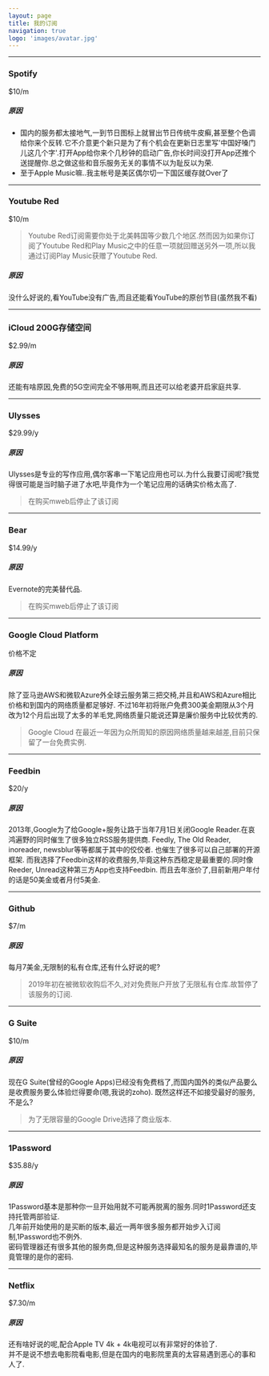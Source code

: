 ```yaml
---
layout: page
title: 我的订阅
navigation: true
logo: 'images/avatar.jpg'
---
```


---
### Spotify
$10/m
##### 原因
* 国内的服务都太接地气,一到节日图标上就冒出节日传统牛皮癣,甚至整个色调给你来个反转.它不介意更个新只是为了有个机会在更新日志里写'中国好嗓门儿这几个字'.打开App给你来个几秒钟的启动广告,你长时间没打开App还推个送提醒你.总之做这些和音乐服务无关的事情不以为耻反以为荣.
* 至于Apple Music嘛..我主帐号是美区偶尔切一下国区缓存就Over了

---
### Youtube Red
$10/m
> Youtube Red订阅需要你处于北美韩国等少数几个地区.然而因为如果你订阅了Youtube Red和Play Music之中的任意一项就回赠送另外一项,所以我通过订阅Play Music获赠了Youtube Red.

##### 原因
没什么好说的,看YouTube没有广告,而且还能看YouTube的原创节目(虽然我不看)

---
### iCloud 200G存储空间
$2.99/m
##### 原因
还能有啥原因,免费的5G空间完全不够用啊,而且还可以给老婆开启家庭共享.

---
### Ulysses
$29.99/y
##### 原因
Ulysses是专业的写作应用,偶尔客串一下笔记应用也可以.为什么我要订阅呢?我觉得很可能是当时脑子进了水吧,毕竟作为一个笔记应用的话确实价格太高了.  
> 在购买mweb后停止了该订阅

---
### Bear
$14.99/y
##### 原因
Evernote的完美替代品.
> 在购买mweb后停止了该订阅

---
### Google Cloud Platform
价格不定
##### 原因
除了亚马逊AWS和微软Azure外全球云服务第三把交椅,并且和AWS和Azure相比价格和到国内的网络质量都足够好.
不过16年初将账户免费300美金期限从3个月改为12个月后出现了太多的羊毛党,网络质量只能说还算是廉价服务中比较优秀的.
> Google Cloud 在最近一年因为众所周知的原因网络质量越来越差,目前只保留了一台免费实例.

---
### Feedbin
$20/y
##### 原因
2013年,Google为了给Google+服务让路于当年7月1日关闭Google Reader.在哀鸿遍野的同时催生了很多独立RSS服务提供商.
Feedly, The Old Reader, inoreader, newsblur等等都属于其中的佼佼者.
也催生了很多可以自己部署的开源框架.
而我选择了Feedbin这样的收费服务,毕竟这种东西稳定是最重要的.同时像Reeder, Unread这种第三方App也支持Feedbin.
而且去年涨价了,目前新用户年付的话是50美金或者月付5美金.

---
### Github
$7/m
##### 原因
每月7美金,无限制的私有仓库,还有什么好说的呢?
> 2019年初在被微软收购后不久,对对免费账户开放了无限私有仓库.故暂停了该服务的订阅.

---
### G Suite
$10/m
##### 原因
现在G Suite(曾经的Google Apps)已经没有免费档了,而国内国外的类似产品要么是收费服务要么体验烂得要命(嗯,我说的zoho).
既然这样还不如接受最好的服务,不是么?
> 为了无限容量的Google Drive选择了商业版本.

---
### 1Password
$35.88/y
##### 原因
1Password基本是那种你一旦开始用就不可能再脱离的服务.同时1Password还支持托管两部验证.  
几年前开始使用的是买断的版本,最近一两年很多服务都开始步入订阅制,1Password也不例外.  
密码管理器还有很多其他的服务商,但是这种服务选择最知名的服务是最靠谱的,毕竟管理的是你的密码.

---
### Netflix
$7.30/m
##### 原因
还有啥好说的呢,配合Apple TV 4k + 4k电视可以有非常好的体验了.  
并不是说不想去电影院看电影,但是在国内的电影院里真的太容易遇到恶心的事和人了.

